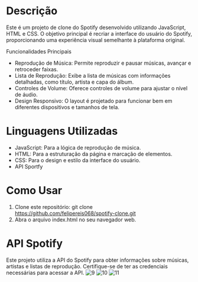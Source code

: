 # Descrição
Este é um projeto de clone do Spotify desenvolvido utilizando JavaScript, HTML e CSS. O objetivo principal é recriar a interface do usuário do Spotify, proporcionando uma experiência visual semelhante à plataforma original.

Funcionalidades Principais
- Reprodução de Música: Permite reproduzir e pausar músicas, avançar e retroceder faixas.
- Lista de Reprodução: Exibe a lista de músicas com informações detalhadas, como título, artista e capa do álbum.
- Controles de Volume: Oferece controles de volume para ajustar o nível de áudio.
- Design Responsivo: O layout é projetado para funcionar bem em diferentes dispositivos e tamanhos de tela.

# Linguagens Utilizadas 
- JavaScript: Para a lógica de reprodução de música.
- HTML: Para a estruturação da página e marcação de elementos.
- CSS: Para o design e estilo da interface do usuário.
- API Sportfy

# Como Usar 
1. Clone este repositório: git clone https://github.com/felipereis068/spotify-clone.git
2. Abra o arquivo index.html no seu navegador web.

# API Spotify
Este projeto utiliza a API do Spotify para obter informações sobre músicas, artistas e listas de reprodução. Certifique-se de ter as credenciais necessárias para acessar a API.
![9](https://github.com/felipereis068/spotify-clone/assets/111073491/b731bb62-295d-4629-a80a-c930f1f30661)
![10](https://github.com/felipereis068/spotify-clone/assets/111073491/8cc181fb-674b-4fd1-aa5d-21afde6f9c31)
![11](https://github.com/felipereis068/spotify-clone/assets/111073491/79b86d55-90a0-4f67-87f2-d3b2ede95c83)
